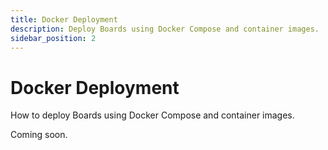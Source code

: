 ```yaml
---
title: Docker Deployment
description: Deploy Boards using Docker Compose and container images.
sidebar_position: 2
---
```


# Docker Deployment

How to deploy Boards using Docker Compose and container images.

Coming soon.
